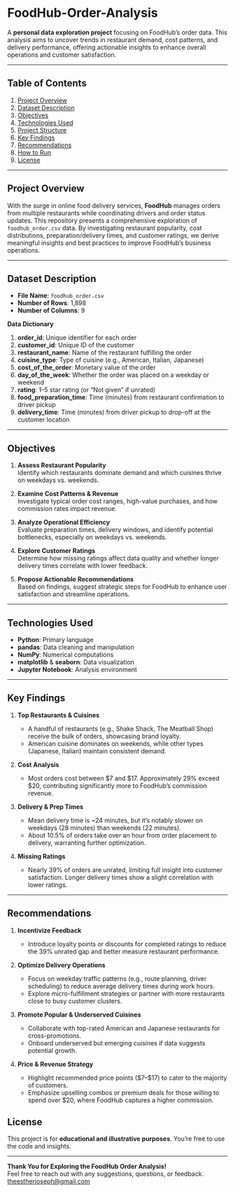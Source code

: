 # FoodHub-Order-Analysis
A **personal data exploration project** focusing on FoodHub’s order data. This analysis aims to uncover trends in restaurant demand, cost patterns, and delivery performance, offering actionable insights to enhance overall operations and customer satisfaction.

---

## Table of Contents
1. [Project Overview](#project-overview)  
2. [Dataset Description](#dataset-description)  
3. [Objectives](#objectives)  
4. [Technologies Used](#technologies-used)  
5. [Project Structure](#project-structure)  
6. [Key Findings](#key-findings)  
7. [Recommendations](#recommendations)  
8. [How to Run](#how-to-run)  
9. [License](#license)

---

## Project Overview

With the surge in online food delivery services, **FoodHub** manages orders from multiple restaurants while coordinating drivers and order status updates. This repository presents a comprehensive exploration of `foodhub_order.csv` data. By investigating restaurant popularity, cost distributions, preparation/delivery times, and customer ratings, we derive meaningful insights and best practices to improve FoodHub’s business operations.

---

## Dataset Description

- **File Name**: `foodhub_order.csv`  
- **Number of Rows**: 1,898  
- **Number of Columns**: 9  

**Data Dictionary**  
1. **order_id**: Unique identifier for each order  
2. **customer_id**: Unique ID of the customer  
3. **restaurant_name**: Name of the restaurant fulfilling the order  
4. **cuisine_type**: Type of cuisine (e.g., American, Italian, Japanese)  
5. **cost_of_the_order**: Monetary value of the order  
6. **day_of_the_week**: Whether the order was placed on a weekday or weekend  
7. **rating**: 1–5 star rating (or “Not given” if unrated)  
8. **food_preparation_time**: Time (minutes) from restaurant confirmation to driver pickup  
9. **delivery_time**: Time (minutes) from driver pickup to drop-off at the customer location  

---

## Objectives

1. **Assess Restaurant Popularity**  
   Identify which restaurants dominate demand and which cuisines thrive on weekdays vs. weekends.  

2. **Examine Cost Patterns & Revenue**  
   Investigate typical order cost ranges, high-value purchases, and how commission rates impact revenue.  

3. **Analyze Operational Efficiency**  
   Evaluate preparation times, delivery windows, and identify potential bottlenecks, especially on weekdays vs. weekends.  

4. **Explore Customer Ratings**  
   Determine how missing ratings affect data quality and whether longer delivery times correlate with lower feedback.

5. **Propose Actionable Recommendations**  
   Based on findings, suggest strategic steps for FoodHub to enhance user satisfaction and streamline operations.

---

## Technologies Used

- **Python**: Primary language  
- **pandas**: Data cleaning and manipulation  
- **NumPy**: Numerical computations  
- **matplotlib** & **seaborn**: Data visualization  
- **Jupyter Notebook**: Analysis environment

---

## Key Findings

1. **Top Restaurants & Cuisines**  
   - A handful of restaurants (e.g., Shake Shack, The Meatball Shop) receive the bulk of orders, showcasing brand loyalty.  
   - American cuisine dominates on weekends, while other types (Japanese, Italian) maintain consistent demand.

2. **Cost Analysis**  
   - Most orders cost between \$7 and \$17. Approximately 29% exceed \$20, contributing significantly more to FoodHub’s commission revenue.  

3. **Delivery & Prep Times**  
   - Mean delivery time is ~24 minutes, but it’s notably slower on weekdays (28 minutes) than weekends (22 minutes).  
   - About 10.5% of orders take over an hour from order placement to delivery, warranting further optimization.

4. **Missing Ratings**  
   - Nearly 39% of orders are unrated, limiting full insight into customer satisfaction. Longer delivery times show a slight correlation with lower ratings.

---

## Recommendations

1. **Incentivize Feedback**  
   - Introduce loyalty points or discounts for completed ratings to reduce the 39% unrated gap and better measure restaurant performance.

2. **Optimize Delivery Operations**  
   - Focus on weekday traffic patterns (e.g., route planning, driver scheduling) to reduce average delivery times during work hours.  
   - Explore micro-fulfillment strategies or partner with more restaurants close to busy customer clusters.

3. **Promote Popular & Underserved Cuisines**  
   - Collaborate with top-rated American and Japanese restaurants for cross-promotions.  
   - Onboard underserved but emerging cuisines if data suggests potential growth.

4. **Price & Revenue Strategy**  
   - Highlight recommended price points (\$7–\$17) to cater to the majority of customers.  
   - Emphasize upselling combos or premium deals for those willing to spend over \$20, where FoodHub captures a higher commission.


## License

This project is for **educational and illustrative purposes**. You’re free to use the code and insights.

---

**Thank You for Exploring the FoodHub Order Analysis!**  
Feel free to reach out with any suggestions, questions, or feedback.
theestherjoseph@gmail.com
